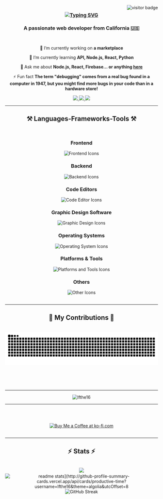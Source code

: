  <img align="right" src="https://visitor-badge.laobi.icu/badge?page_id=Ifthe16" alt="visitor badge"/>

<h3 align="center">
<a href="https://git.io/typing-svg"><img src="https://readme-typing-svg.herokuapp.com?font=Righteous&size=25&duration=3000&pause=1000&background=0000FF00&width=435&lines=Hi+There!+%F0%9F%91%8B;Welcome+to+my+GitHub+%F0%9F%92%9C;Let%E2%80%99s+build+something+together!+%F0%9F%9A%80" alt="Typing SVG" /></a>
</h3>


<h3 align="center">A passionate web developer from California 🇺🇸</h3>

<br/>

<div align="center">
 
 🔭 I’m currently working on **a marketplace**
 
 🌱 I’m currently learning **API, Node.js, React, Python**

💬 Ask me about **Node.js, React, Firebase... or anything [here](https://github.com/Ifthe16/Ifthe16/issues)**

⚡ Fun fact **The term "debugging" comes from a real bug found in a computer in 1947, but you might find more bugs in your code than in a hardware store!**

 </div>
 
<div align="center"> 
  <a href="mailto:@gmail.com">
    <img src="https://img.shields.io/badge/Gmail-333333?style=for-the-badge&logo=gmail&logoColor=red" />
  </a>
  <a href="https://linkedin.com/" target="_blank">
    <img src="https://img.shields.io/badge/LinkedIn-0077B5?style=for-the-badge&logo=linkedin&logoColor=white" target="_blank" />
  </a>
  <a href="https://github.com" target="_blank">
     <img src="https://img.shields.io/badge/Portfolio-FF5722?style=for-the-badge&logo=todoist&logoColor=white" target="_blank" /> <!-- sqlite, safari, google-chrome are other good icon options -->
  </a>
</div>

 <hr/>
 
<h2 align="center">⚒️ Languages-Frameworks-Tools ⚒️</h2>
<br/>
<!-- <div align="center">
    <img src="https://skillicons.dev/icons?i=html,css,tailwind,javascript,react,vscode,github,figma,git,bootstrap,mui" />
    <img src="https://skillicons.dev/icons?i=nodejs,express,python,typescript,firebase,mongodb,nextjs,mysql,vscode,codepen" /><br>
    <img src="https://skillicons.dev/icons?i=blender,bash,aiscript,bots,devto,ai,netlify,notion,ps,powershell,pycharm,replit,wordpress,cloudflare,devto,discord,discordjs,django,c,cs,cpp,docker,flask,gcp,gmail,gitlab,instagram,linkedin,linux,npm,ps,powershell,py,pycharm,svg,twitter,unity,vercel,vite,visualstudio,windows,xd" /><br>
</div>
 -->
 
<div align="center">

  <h3>Frontend</h3>
  <img src="https://skillicons.dev/icons?i=html,css,tailwind,javascript,react,bootstrap,mui,nextjs,vite" alt="Frontend Icons" />

  <h3>Backend</h3>
  <img src="https://skillicons.dev/icons?i=nodejs,express,python,typescript,firebase,mongodb,mysql,django,flask" alt="Backend Icons" />

  <h3>Code Editors</h3>
  <img src="https://skillicons.dev/icons?i=vscode,pycharm,codepen,visualstudio,replit" alt="Code Editor Icons" />

  <h3>Graphic Design Software</h3>
  <img src="https://skillicons.dev/icons?i=figma,ps,blender,xd" alt="Graphic Design Icons" />

  <h3>Operating Systems</h3>
  <img src="https://skillicons.dev/icons?i=windows,linux" alt="Operating System Icons" />

  <h3>Platforms & Tools</h3>
  <img src="https://skillicons.dev/icons?i=github,git,gitlab,cloudflare,netlify,vercel,powershell,bash,npm" alt="Platforms and Tools Icons" />

  <h3>Others</h3>
  <img src="https://skillicons.dev/icons?i=aiscript,bots,devto,ai,notion,discord,discordjs,c,cs,cpp,gcp,gmail,instagram,linkedin,svg,twitter,unity" alt="Other Icons" />

</div>



<br/>
<hr/>

<div align="center">
  <h2>🐍 My Contributions 🐍</h2>
  <br>
  <img alt="snake eating my contributions" src="https://raw.githubusercontent.com/Ifthe16/Ifthe16/output/github-contribution-grid-snake.svg" />
 
  
  <br/><br/><br/>
</div>
<hr>
<p align="center"> <img src="https://github-profile-trophy.vercel.app/?username=Ifthe16" alt="Ifthe16" /></p>

<hr/>


<br/><br/>


<div align="center">
<a href='https://ko-fi.com/' target='_blank'><img height='64' style='border:0px;height:64px;' src='https://storage.ko-fi.com/cdn/kofi1.png?v=3' border='0' alt='Buy Me a Coffee at ko-fi.com' /></a>
</div>

<br/>

<hr>
<h2 align="center">⚡ Stats ⚡</h2>
<br>

<div align=center>
  <img  src="http://github-profile-summary-cards.vercel.app/api/cards/stats?username=Ifthe16&theme=algolia" />
  <img src="https://github-readme-stats-salesp07.vercel.app/api?username=Ifthe16&count_private=true&show_icons=true&theme=react&rank_icon=github&border_radius=10" alt="readme stats](http://github-profile-summary-cards.vercel.app/api/cards/productive-time?username=Ifthe16&theme=algolia&utcOffset=8" />
  <br/>
 <img src="http://github-profile-summary-cards.vercel.app/api/cards/profile-details?username=Ifthe16&theme=algolia" alt="GitHub Streak" /> 
</div>


